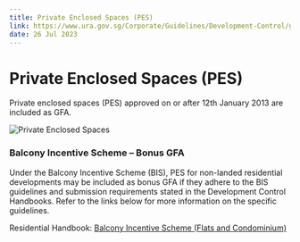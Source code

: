 ```yaml
---
title: Private Enclosed Spaces (PES)
link: https://www.ura.gov.sg/Corporate/Guidelines/Development-Control/gross-floor-area/GFA/PrivateEnclosedSpacesPES
date: 26 Jul 2023
---
```


# Private Enclosed Spaces (PES)

Private enclosed spaces (PES) approved on or after 12th January 2013 are included as GFA.

![Private Enclosed Spaces](https://www.ura.gov.sg/-/media/Corporate/Guidelines/Development-control/GFA/GFA-PES-Private-enclose-space_final.jpg?h=690&w=1000)

### Balcony Incentive Scheme – Bonus GFA

Under the Balcony Incentive Scheme (BIS), PES for non-landed residential developments may be included as bonus GFA if they adhere to the BIS guidelines and submission requirements stated in the Development Control Handbooks. Refer to the links below for more information on the specific guidelines.

Residential Handbook: [Balcony Incentive Scheme (Flats and Condominium)](https://www.ura.gov.sg/Corporate/Guidelines/Development-Control/Residential/Flats-Condominiums/Balconies-PES-PRT)

